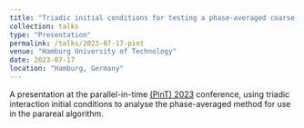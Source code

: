 ```yaml
---
title: "Triadic initial conditions for testing a phase-averaged coarse propagator for Parareal"
collection: talks
type: "Presentation"
permalink: /talks/2023-07-17-pint
venue: "Hamburg University of Technology"
date: 2023-07-17
location: "Hamburg, Germany"
---
```


A presentation at the parallel-in-time [(PinT) 2023](https://www.mat.tuhh.de/veranstaltungen/pint2023/) conference, using triadic interaction initial conditions to analyse the phase-averaged method for use in the parareal algorithm.
